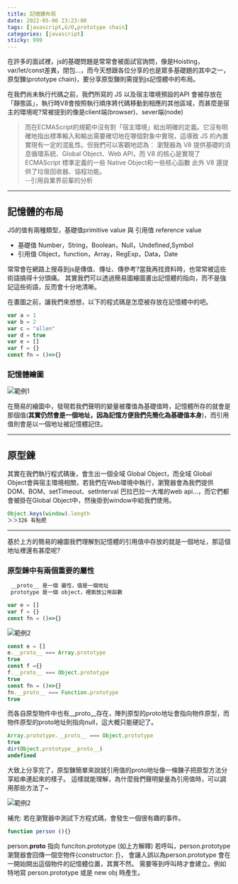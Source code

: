 ```yaml
---
title: 記憶體布局 
date: 2022-05-06 23:23:00
tags: [javascript,G/O,prototype chain]
categories: [javascript]
sticky: 999
---
```

<!-- xtoc -->
在許多的面試裡，js的基礎問題是常常會被面試官詢問，像是Hoisting，var/let/const差異，閉包...，而今天想跟各位分享的也是眾多基礎題的其中之一，原型鍊(prototype chain)，要分享原型鍊則需提到js記憶體中的布局。

在我們尚未執行代碼之前，我們所寫的 JS 以及宿主環境預設的API 會被存放在「靜態區」，執行時V8會按照執行順序將代碼移動到相應的其他區域，而甚麼是宿主的環境呢?常被提到的像是client端(browser)、sever端(node)
>而在ECMAScript的規範中沒有對「宿主環境」給出明確的定義。它沒有明確地指出標準輸入和輸出需要確切地在哪個對象中實現，這導致 JS 的內置實現有一定的混亂性。但我們可以客觀地認為： 瀏覽器為 V8 提供基礎的消息循環系統、Global Object、Web API，而 V8 的核心是實現了 ECMAScript 標準定義的一些 Native Object和一些核心函數 此外 V8 還提供了垃圾回收器、協程功能。   
--引用自業界前輩的分析

---
## 記憶體的布局

JS的值有兩種類型，基礎值primitive value 與 引用值 reference value

- 基礎值 Number，String，Boolean，Null，Undefined,Symbol
- 引用值 Object，function，Array，RegExp，Data，Date

常常會在網路上搜尋到js是傳值、傳址、傳參考?當我再找資料時，也常常被這些術語搞得十分頭痛。
其實我們可以透過簡易圖繪圖畫出記憶體的指向，而不是強記這些術語，反而會十分地清晰。

在畫圖之前，讓我們來想想，以下的程式碼是怎麼被存放在記憶體中的吧。

```javascript
var a = 1
var b = 2
var c = "allen"
var d = true
var e = []
var f = {}
const fn = ()=>{}
```
### 記憶體繪圖
![範例1](/images/memory_layout/ex1.png)

在簡易的繪圖中，發現若我們聲明的變量被覆值為基礎值時，記憶體所存的就會是那個值(__其實仍然會是一個地址，因為記憶方便我們先簡化為基礎值本身__)，而引用值則會是以一個地址被記憶體記住。

---
## 原型鍊

其實在我們執行程式碼後，會生出一個全域 Global Object，而全域 Global Object會與宿主環境相關，若我們在Web環境中執行，瀏覽器會為我們提供DOM、BOM、setTimeout、setInterval 巴拉巴拉一大堆的web api...，而它們都會被掛在Global Object中，然後掛到window中給我們使用。

```javascript
Object.keys(window).length　
＞＞326 有點肥
```
---
基於上方的簡易的繪圖我們理解到記憶體的引用值中存放的就是一個地址，那這個地址裡還有甚麼呢?

### 原型鍊中有兩個重要的屬性

```javascript
 __proto__ 是一個 屬性，值是一個地址 
 prototype 是一個 object，裡面放公用函數 
```

```javascript
var e = []
var f = {}
const fn = ()=>{}
```
![範例2](/images/memory_layout/ex2.png)

```javascript
const e = []
e.__proto__ === Array.prototype
true
const f ={}
f.__proto__ === Object.prototype
true
const fn = ()=>{}
fn.__proto__ === Function.prototype
true
```

而各自原型物件中也有__proto__存在，陣列原型的proto地址會指向物件原型，而物件原型的proto地址則指向null，這大概只能硬記了。

```javascript
Array.prototype.__proto__ === Object.prototype
true
dir(Object.prototype__proto__)
undefined
```

大致上分享完了，原型鍊簡單來說就引用值的proto地址像一條鍊子把原型方法分享給串連起來的樣子。
這樣就能理解，為什麼我們聲明變量為引用值時，可以調用那些方法了~

![範例2](/images/memory_layout/sv.gif)


補充:
若在瀏覽器中測試下方程式碼，會發生一個很有趣的事件。

```javascript
function person (){}
```
person.__proto__ 指向 funciton.prototype (如上方解釋)
若呼叫，person.prototype 瀏覽器會回傳一個空物件{constructor: ƒ}，
會讓人誤以為person.prototype 會在一開始開出這個物件的記憶體位置，其實不然。
需要等到呼叫時才會建立。例如  特地寫 person.prototype 或是 new obj 時產生。




<!-- ## Quick Start

### Create a new post

``` bash
$ hexo new "My New Post"
``` -->

<!-- More info: [Writing](https://hexo.io/docs/writing.html)

### Run server

``` bash
$ hexo server
```

More info: [Server](https://hexo.io/docs/server.html)

### Generate static files

``` bash
$ hexo generate
```

More info: [Generating](https://hexo.io/docs/generating.html)

### Deploy to remote sites

``` bash
$ hexo deploy
```

More info: [Deployment](https://hexo.io/docs/one-command-deployment.html) -->
